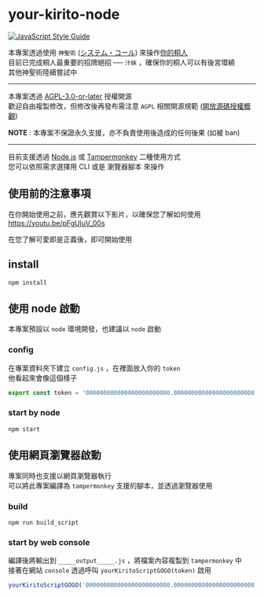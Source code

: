 # your-kirito-node

[![JavaScript Style Guide](https://cdn.rawgit.com/standard/standard/master/badge.svg)](https://github.com/standard/standard)

本專案透過使用 `神聖術` ([システム・コール](https://youtu.be/fN65vtFBYQ0)) 來操作[你的桐人](https://mykirito.com/)  
目前已完成桐人最重要的招牌絕招 ── `汁妹` ，確保你的桐人可以有後宮環繞  
其他神聖術陸續嘗試中

---

本專案透過 [AGPL-3.0-or-later](/LICENSE) 授權開源  
歡迎自由複製修改，但修改後再發布需注意 `AGPL` 相關開源規範 ([開放源碼授權概觀](https://medium.com/getamis/%E9%96%8B%E6%94%BE%E6%BA%90%E7%A2%BC%E6%8E%88%E6%AC%8A%E6%A6%82%E8%A7%80-%E4%B8%8B-eeda7ce13f1e))

**NOTE** : 本專案不保證永久支援，亦不負責使用後造成的任何後果 (如被 ban)

---

目前支援透過 [Node.js](https://nodejs.org/) 或 [Tampermonkey](https://www.tampermonkey.net/) 二種使用方式  
您可以依照需求選擇用 CLI 或是 瀏覽器腳本 來操作

## 使用前的注意事項

在你開始使用之前，應先觀賞以下影片，以確保您了解如何使用  
<https://youtu.be/pFgUluV_00s>

在您了解可愛即是正義後，即可開始使用

## install

```shell
npm install
```

## 使用 node 啟動

本專案預設以 `node` 環境開發，也建議以 `node` 啟動

### config

在專案資料夾下建立 `config.js` ，在裡面放入你的 `token`  
他看起來會像這個樣子

```js
export const token = '000000000000000000000000.00000000000000000000000.000000000000000000000'
```

### start by node

```shell
npm start
```

## 使用網頁瀏覽器啟動

專案同時也支援以網頁瀏覽器執行  
可以將此專案編譯為 `tampermonkey` 支援的腳本，並透過瀏覽器使用

### build

```shell
npm run build_script
```

### start by web console

編譯後將輸出到 `_____output_____.js` ，將檔案內容複製到 `tampermonkey` 中  
接著在網站 `console` 透過呼叫 `yourKiritoScriptGOGO(token)` 啟用

```js
yourKiritoScriptGOGO('000000000000000000000000.00000000000000000000000.000000000000000000000')
```
